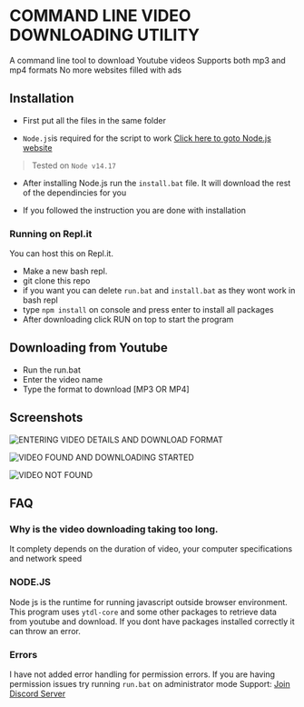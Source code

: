 # COMMAND LINE VIDEO DOWNLOADING UTILITY
A command line tool to download Youtube videos
Supports both mp3 and mp4 formats
No more websites filled with ads

## Installation
- First put all the files in the same folder

- `Node.js`is required for the script to work [Click here to goto Node.js website](https://nodejs.org/en/)
> Tested on `Node v14.17`

- After installing Node.js run the `install.bat` file. It will download the rest of the dependincies for you

- If you followed the instruction you are done with installation


### Running on Repl.it
You can host this on Repl.it. 
- Make a new bash repl.
- git clone this repo
- if you want you can delete `run.bat` and `install.bat` as they wont work in bash repl
- type `npm install` on console and press enter to install all packages
- After downloading click RUN on top to start the program



## Downloading from Youtube

- Run the run.bat
- Enter the video name
- Type the format to download [MP3 OR MP4]


## Screenshots

![ENTERING VIDEO DETAILS AND DOWNLOAD FORMAT](https://cdn.discordapp.com/attachments/894302915508969482/894954795692064808/unknown.png)


![VIDEO FOUND AND DOWNLOADING STARTED](https://cdn.discordapp.com/attachments/894302915508969482/894955079717777438/unknown.png)

![VIDEO NOT FOUND](https://cdn.discordapp.com/attachments/894302915508969482/894956324348121148/unknown.png)


## FAQ

### Why is the video downloading taking too long.
It complety depends on the duration of video, your computer specifications and network speed

### NODE.JS
Node js is the runtime for running javascript outside browser environment. This program uses `ytdl-core` and some other packages to retrieve data from youtube and download. If you dont have packages installed correctly it can throw an error.

### Errors
I have not added error handling for permission errors.
If you are having permission issues try running `run.bat` on administrator mode
Support: [Join Discord Server](https://discord.gg/3qTY9JdQ6z)